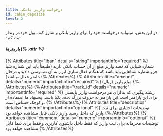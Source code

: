 ```yaml
---
title: درخواست واریز بانکی
id: cahin_deposite
level: 2
---
```


در این بخش، میتوانید درخواست خود را برای واریز بانکی و شارژ کیف پول خود در وندار ثبت کنید

##### پارمترها {% .attr %}

 {% Attributes title="iban" details="string" importantInfo="required" %}
  شماره شبایی که قصد واریز مبلغ از آن حساب بانکی دارید (طبیعتاً باید این شماره شبا جزو شماره شباهایی باید باشد که هنگام فعال سازی ابزار به آن دسترسی دادید و درحال حاضر فعال میباشد)
  {% /Attributes%}
 {% Attributes title="amount" details="numeric" importantInfo="required" %}
  مبلغ واریز (ریال)
  {% /Attributes%}
 {% Attributes title="track_id" details="numeric" importantInfo="required" %}
  رشته پیگیری که به ازای هر درخواست واریز بایستی یکتا باشد. پیشنهاد ما استفاده از `uuid` برای این پارامتر است.این پارامتر به حروف بزرگ و کوچک حساس است.
  {% /Attributes%}
 {% Attributes title="description" details="numeric" importantInfo="optional" %}
  توضیحات اختیاری برای ثبت واریز که داخل رسید واریز بانکی قابل مشاهده خواهد بود
  {% /Attributes%}
 {% Attributes title="comment" details="numeric" importantInfo="optional" %}
  توضیحات محرمانه برای ثبت واریز که فقط داخل داشبورد کاربری و فقط برای شما قابل مشاهده خواهد بود
{% /Attributes%}